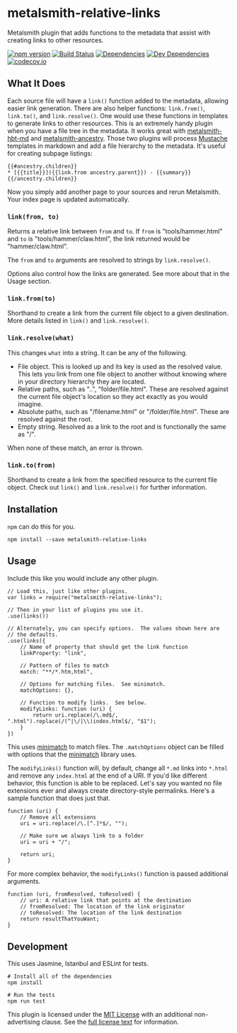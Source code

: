 metalsmith-relative-links
=========================

Metalsmith plugin that adds functions to the metadata that assist with creating links to other resources.

[![npm version][npm-badge]][npm-link]
[![Build Status][travis-badge]][travis-link]
[![Dependencies][dependencies-badge]][dependencies-link]
[![Dev Dependencies][devdependencies-badge]][devdependencies-link]
[![codecov.io][codecov-badge]][codecov-link]


What It Does
------------

Each source file will have a `link()` function added to the metadata, allowing easier link generation.  There are also helper functions: `link.from()`, `link.to()`, and `link.resolve()`.  One would use these functions in templates to generate links to other resources.  This is an extremely handy plugin when you have a file tree in the metadata.  It works great with [metalsmith-hbt-md] and [metalsmith-ancestry].  Those two plugins will process [Mustache] templates in markdown and add a file hierarchy to the metadata.  It's useful for creating subpage listings:

    {{#ancestry.children}}
    * [{{title}}]({{link.from ancestry.parent}}) - {{summary}}
    {{/ancestry.children}}

Now you simply add another page to your sources and rerun Metalsmith.  Your index page is updated automatically.


### `link(from, to)`

Returns a relative link between `from` and `to`.  If `from` is "tools/hammer.html" and `to` is "tools/hammer/claw.html", the link returned would be "hammer/claw.html".

The `from` and `to` arguments are resolved to strings by `link.resolve()`.

Options also control how the links are generated.  See more about that in the Usage section.


### `link.from(to)`

Shorthand to create a link from the current file object to a given destination.  More details listed in `link()` and `link.resolve()`.


### `link.resolve(what)`

This changes `what` into a string.  It can be any of the following.

* File object.  This is looked up and its key is used as the resolved value.  This lets you link from one file object to another without knowing where in your directory hierarchy they are located.
* Relative paths, such as "..", "folder/file.html".  These are resolved against the current file object's location so they act exactly as you would imagine.
* Absolute paths, such as "/filename.html" or "/folder/file.html".  These are resolved against the root.
* Empty string.  Resolved as a link to the root and is functionally the same as "/".

When none of these match, an error is thrown.


### `link.to(from)`

Shorthand to create a link from the specified resource to the current file object.  Check out `link()` and `link.resolve()` for further information.


Installation
------------

`npm` can do this for you.

    npm install --save metalsmith-relative-links


Usage
-----

Include this like you would include any other plugin.

    // Load this, just like other plugins.
    var links = require("metalsmith-relative-links");

    // Then in your list of plugins you use it.
    .use(links())

    // Alternately, you can specify options.  The values shown here are
    // the defaults.
    .use(links({
        // Name of property that should get the link function
        linkProperty: "link",

        // Pattern of files to match
        match: "**/*.htm,html",

        // Options for matching files.  See minimatch.
        matchOptions: {},

        // Function to modify links.  See below.
        modifyLinks: function (uri) {
            return uri.replace(/\.md$/, ".html").replace(/(^|\/|\\)index.html$/, "$1");
        }
    })

This uses [minimatch] to match files.  The `.matchOptions` object can be filled with options that the [minimatch] library uses.

The `modifyLinks()` function will, by default, change all `*.md` links into `*.html` and remove any `index.html` at the end of a URI.  If you'd like different behavior, this function is able to be replaced.  Let's say you wanted no file extensions ever and always create directory-style permalinks.  Here's a sample function that does just that.

    function (uri) {
        // Remove all extensions
        uri = uri.replace(/\.[^.]*$/, "");

        // Make sure we always link to a folder
        uri = uri + "/";

        return uri;
    }

For more complex behavior, the `modifyLinks()` function is passed additional arguments.

    function (uri, fromResolved, toResolved) {
        // uri: A relative link that points at the destination
        // fromResolved: The location of the link originator
        // toResolved: The location of the link destination
        return resultThatYouWant;
    }


Development
-----------

This uses Jasmine, Istanbul and ESLint for tests.

    # Install all of the dependencies
    npm install

    # Run the tests
    npm run test

This plugin is licensed under the [MIT License][License] with an additional non-advertising clause.  See the [full license text][License] for information.


[codecov-badge]: https://codecov.io/github/tests-always-included/metalsmith-relative-links/coverage.svg?branch=master
[codecov-link]: https://codecov.io/github/tests-always-included/metalsmith-relative-links?branch=master
[dependencies-badge]: https://david-dm.org/tests-always-included/metalsmith-relative-links.png
[dependencies-link]: https://david-dm.org/tests-always-included/metalsmith-relative-links
[devdependencies-badge]: https://david-dm.org/tests-always-included/metalsmith-relative-links/dev-status.png
[devdependencies-link]: https://david-dm.org/tests-always-included/metalsmith-relative-links#info=devDependencies
[License]: LICENSE.md
[metalsmith-hbt-md]: https://github.com/ahdiaz/metalsmith-hbt-md
[metalsmith-ancestry]: https://github.com/tests-always-included/metalsmith-ancestry
[minimatch]: https://github.com/isaacs/minimatch
[Mustache]: https://mustache.github.io/
[npm-badge]: https://badge.fury.io/js/metalsmith-relative-links.svg
[npm-link]: https://npmjs.org/package/metalsmith-relative-links
[travis-badge]: https://secure.travis-ci.org/tests-always-included/metalsmith-relative-links.png
[travis-link]: http://travis-ci.org/tests-always-included/metalsmith-relative-links
